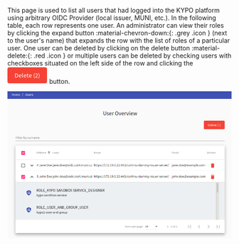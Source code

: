 This page is used to list all users that had logged into the KYPO platform using arbitrary OIDC Provider (local issuer, MUNI, etc.). In the following table, each row represents one user. An administrator can view their roles by clicking the expand button :material-chevron-down:{: .grey .icon } (next to the user's name) that expands the row with the list of roles of a particular user. One user can be deleted by clicking on the delete button :material-delete:{: .red .icon } or multiple users can be deleted by checking users with checkboxes situated on the left side of the row and clicking the ![delete-button](../../img/buttons/big-delete-button.png) button.  

![user-overview](../../img/user-guide-basic/administration-agenda/users/users-overview.png)
